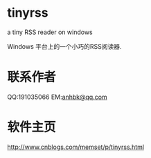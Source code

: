 tinyrss
=======

a tiny RSS reader on windows

Windows 平台上的一个小巧的RSS阅读器.


联系作者
========
QQ:191035066
EM:anhbk@qq.com


软件主页
========
http://www.cnblogs.com/memset/p/tinyrss.html
